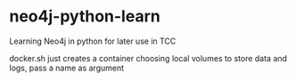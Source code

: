 # neo4j-python-learn
Learning Neo4j in python for later use in TCC

docker.sh just creates a container choosing local volumes to store data
and logs, pass a name as argument
